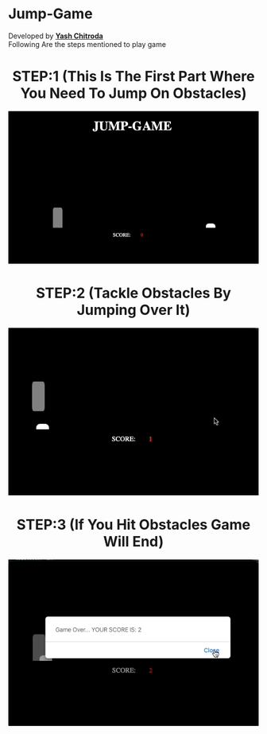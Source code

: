 # Jump-Game
Developed by <strong><a href="https://github.com/yashchitroda">Yash Chitroda</a></strong> <br>
Following Are the steps mentioned to play game
<div align="center">
<h1 align="center">STEP:1 (This Is The First Part Where You Need To Jump On Obstacles)</h1>
<img src='step 1.png'>
<h1 align="center">STEP:2 (Tackle Obstacles By Jumping Over It)</h1>
<img src='step 2.png'>
<h1 align="center">STEP:3 (If You Hit Obstacles Game Will End)</h1>
<img src='step 3.png'>
</div>
